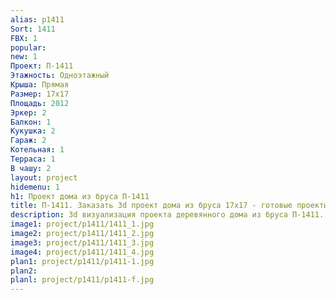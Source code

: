```yaml
---
alias: p1411
Sort: 1411
FBX: 1
popular: 
new: 1
Проект: П-1411
Этажность: Одноэтажный
Крыша: Прямая
Размер: 17х17
Площадь: 2012
Эркер: 2
Балкон: 1
Кукушка: 2
Гараж: 2
Котельная: 1
Терраса: 1
В чашу: 2
layout: project
hidemenu: 1
h1: Проект дома из бруса П-1411
title: П-1411. Заказать 3d проект дома из бруса 17х17 - готовые проекты
description: 3d визуализация проекта деревянного дома из бруса П-1411. Площадь 2012 м2, размер 17х17. Вы можете внести любые изменения в проект.
image1: project/p1411/1411_1.jpg
image2: project/p1411/1411_2.jpg
image3: project/p1411/1411_3.jpg
image4: project/p1411/1411_4.jpg
plan1: project/p1411/p1411-1.jpg
plan2: 
planl: project/p1411/p1411-f.jpg
---
```

